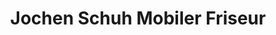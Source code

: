 ---
title: "Jochen Schuh Mobiler Friseur"
url: /neckarsulm/jochen-schuh-mobiler-friseur/
shop: Friseur
---